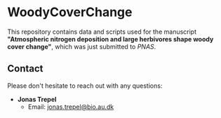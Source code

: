 # WoodyCoverChange
This repository contains data and scripts used for the manuscript **"Atmospheric nitrogen deposition and large herbivores shape woody cover change"**, which was just submitted to *PNAS*.

## Contact
Please don't hesitate to reach out with any questions:  
- **Jonas Trepel**  
  - Email: [jonas.trepel@bio.au.dk](mailto:jonas.trepel@bio.au.dk)  
